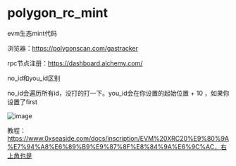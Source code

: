 # polygon_rc_mint
evm生态mint代码

浏览器：https://polygonscan.com/gastracker

rpc节点注册：https://dashboard.alchemy.com/

no_id和you_id区别

no_id会遍历所有id，没打的打一下。you_id会在你设置的起始位置 + 10 ，如果你设置了first

![image](https://github.com/xyyz12/polygon_rc_mint/assets/91812763/c5ac0f4a-543e-4ec4-8a35-df4dc5f2fb96)

教程：https://www.0xseaside.com/docs/inscription/EVM%20XRC20%E9%80%9A%E7%94%A8%E6%89%B9%E9%87%8F%E8%84%9A%E6%9C%AC，右上角也是

